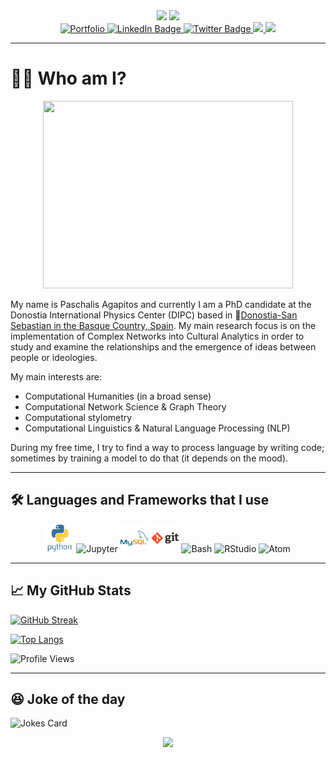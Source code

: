<div id="header" align="center">
  <img src="https://capsule-render.vercel.app/api?type=waving&color=gradient&text=Hello!&height=100&section=header"/>
  <img src="https://media.giphy.com/media/vKhKsyEFVK4IuEKzWY/giphy.gif" width="60px"/>
  <div id="badges">
    <a href="https://paschalisag.github.io/portfolio/">
      <img src="https://img.shields.io/badge/Personal%20Website-BF9000?logo=react&logoColor=white&style=for-the-badge", alt="Portfolio"/>
    <a href="https://www.linkedin.com/in/paschalis-agapitos-1b5284217/">
      <img src="https://img.shields.io/badge/LinkedIn-0077B5?style=for-the-badge&logo=linkedin&logoColor=white" alt="LinkedIn Badge"/>
    </a>
    <a href="https://twitter.com/pasxalisag9">
      <img src="https://img.shields.io/badge/Twitter-1DA1F2?style=for-the-badge&logo=twitter&logoColor=white" alt="Twitter Badge"/>
    </a>
    <a href="mailto:<pasxalisag9@gmail.com>?subject=Came%20from%20Github"><img src="https://img.shields.io/badge/gmail-%23D14836.svg?&style=for-the-badge&logo=gmail&logoColor=white" />
    <a href="mailto:<paschalis.agapitos@dipc.org>?subject=Came%20from%20Github"><img src="https://img.shields.io/badge/Academic_Email-07C160?&style=for-the-badge&logo=gmail&logoColor=white" />
    </a>
  </div>
</div>

---

# 🧑‍💻 Who am I?

<div id="header" align="center">
  <img src="https://media.giphy.com/media/eLfDPZtLDSrNm/giphy.gif" width="400" height="300"/>
</div>


My name is Paschalis Agapitos and currently I am a PhD candidate at the Donostia International Physics Center (DIPC) based in 📍[Donostia-San Sebastian in the Basque Country, Spain](https://www.google.com/maps/@43.3111886,-1.9871133,8320m/data=!3m1!1e3).
My main research focus is on the implementation of Complex Networks into Cultural Analytics in order to study and examine the relationships and the emergence of ideas between people or ideologies.

My main interests are:
  - Computational Humanities (in a broad sense)
  - Computational Network Science & Graph Theory
  - Computational stylometry
  - Computational Linguistics & Natural Language Processing (NLP)

During my free time, I try to find a way to process language by writing code; sometimes by training a model to do that (it depends on the mood).

---

## 🛠️ Languages and Frameworks that I use

<p align="center">
<img src="https://raw.githubusercontent.com/devicons/devicon/master/icons/python/python-original-wordmark.svg" title = "Python" alt="python" width="45" height="45" />  
<img src="https://cdn.jsdelivr.net/gh/devicons/devicon/icons/jupyter/jupyter-original-wordmark.svg" title="Jupyter" alt="Jupyter" width="45" height="45"/>
<img src="https://raw.githubusercontent.com/devicons/devicon/master/icons/mysql/mysql-original-wordmark.svg" title="MySQL" alt="MySQL" width="45" height="45" />
<img src="https://github.com/devicons/devicon/blob/master/icons/git/git-original-wordmark.svg" title="Git" alt="Git" width="45" height="45"/>
<img src="https://cdn.jsdelivr.net/gh/devicons/devicon/icons/bash/bash-original.svg" titler="Bash" alt="Bash" width="45" height="45"/>
<img src="https://cdn.jsdelivr.net/gh/devicons/devicon/icons/rstudio/rstudio-original.svg" title="RStudio" alt="RStudio" width="45" height="45"/>
<img src="https://cdn.jsdelivr.net/gh/devicons/devicon/icons/atom/atom-original-wordmark.svg" title="Atom" alt="Atom" width="45" height="45"/>
</p>

---

## 📈 My GitHub Stats

[![GitHub Streak](https://github-readme-streak-stats.herokuapp.com?user=PaschalisAg&theme=github-dark-blue&date_format=M%20j%5B%2C%20Y%5D&background=10162F&stroke=FFD301&fire=FFB551&border=FFFFFF&ring=FFD30173&currStreakNum=F5F5F5&sideNums=F5F5F5&currStreakLabel=F5F5F5&sideLabels=F5F5F5&dates=F5F5F5B8)](https://git.io/streak-stats)

[![Top Langs](https://github-readme-stats.vercel.app/api/top-langs/?username=PaschalisAg&show_icons=true&layout=compact&theme=transparent&bg_color=10162F)](https://github.com/anuraghazra/github-readme-stats)

![Profile Views](https://komarev.com/ghpvc/?username=PaschalisAg&style=for-the-badge)

---

## 😆 Joke of the day

![Jokes Card](https://readme-jokes.vercel.app/api?theme=gotham)

<p align="center">
  <img src="https://capsule-render.vercel.app/api?type=waving&color=gradient&height=100&section=footer"/>
</p>

